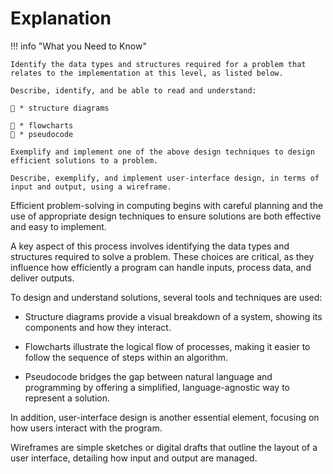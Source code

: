 # Explanation

!!! info "What you Need to Know"

    Identify the data types and structures required for a problem that relates to the implementation at this level, as listed below.
    
    Describe, identify, and be able to read and understand:
    
     * structure diagrams
    
     * flowcharts
     * pseudocode
    
    Exemplify and implement one of the above design techniques to design efficient solutions to a problem.
    
    Describe, exemplify, and implement user-interface design, in terms of input and output, using a wireframe.

Efficient problem-solving in computing begins with careful planning and the use of appropriate design techniques to ensure solutions are both effective and easy to implement. 

A key aspect of this process involves identifying the data types and structures required to solve a problem. These choices are critical, as they influence how efficiently a program can handle inputs, process data, and deliver outputs.

To design and understand solutions, several tools and techniques are used:

* Structure diagrams provide a visual breakdown of a system, showing its components and how they interact.

* Flowcharts illustrate the logical flow of processes, making it easier to follow the sequence of steps within an algorithm.
  
* Pseudocode bridges the gap between natural language and programming by offering a simplified, language-agnostic way to represent a solution.

In addition, user-interface design is another essential element, focusing on how users interact with the program. 

Wireframes are simple sketches or digital drafts that outline the layout of a user interface, detailing how input and output are managed.
